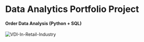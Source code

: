 # Data Analytics Portfolio Project
#### Order Data Analysis (Python + SQL)

![VDI-In-Retail-Industry](https://github.com/user-attachments/assets/11952b52-83b5-47aa-bce6-050e711d297a)
